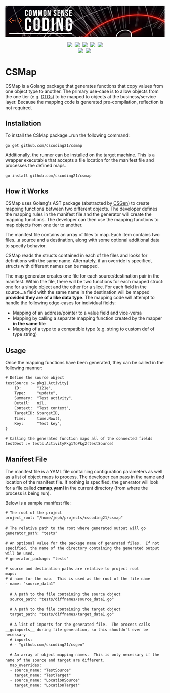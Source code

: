 
<p align="center"><img src="https://github.com/cscoding21/cscoding/blob/main/assets/csc-banner.png?raw=true" width=728></p>

<p align="center">
    <a href="https://github.com/cscoding21/csmap"><img src="https://img.shields.io/badge/built_with-Go-29BEB0.svg?style=flat-square"></a>&nbsp;
    <a href="https://goreportcard.com/report/github.com/cscoding21/csmap"><img src="https://goreportcard.com/badge/github.com/cscoding21/csmap?style=flat-square"></a>&nbsp;
 <a href="https://pkg.go.dev/mod/github.com/cscoding21/csmap"><img src="https://pkg.go.dev/badge/mod/github.com/cscoding21/csmap"></a>&nbsp;
    <a href="https://github.com/cscoding21/csmap/" alt="Stars">
        <img src="https://img.shields.io/github/stars/cscoding21/csmap?color=0052FF&labelColor=090422" /></a>&nbsp;
    <a href="https://github.com/cscoding21/csmap/pulse" alt="Activity">
        <img src="https://img.shields.io/github/commit-activity/m/cscoding21/csmap?color=0052FF&labelColor=090422" /></a>
    <br />
    <!-- <a href="https://discord.gg/BjV88Bys" alt="Discord">
        <img src="https://img.shields.io/discord/1196192809120710779" /></a>&nbsp; -->
    <a href="https://www.youtube.com/@CommonSenseCoding-ge5dn" alt="YouTube">
        <img src="https://img.shields.io/badge/youtube-watch_videos-red.svg?color=0052FF&labelColor=090422&logo=youtube" /></a>&nbsp;
    <a href="https://twitter.com/cscoding21" alt="YouTube">
        <img src="https://img.shields.io/twitter/follow/cscoding21" /></a>&nbsp;
</p>



# CSMap
CSMap is a Golang package that generates functions that copy values from one object type to another.  The primary use-case is to allow objects from the one tier (e.g. [DTOs](https://en.wikipedia.org/wiki/Data_transfer_object)) to be mapped to objects at the business/service layer.  Because the mapping code is generated pre-compilation, reflection is not required.

## Installation
To install the CSMap package...run the following command:

    go get github.com/cscoding21/csmap

Additionally, the runner can be installed on the target machine.  This is a wrapper executable that accepts a file location for the manifest file and processes the defined maps.

    go install github.com/cscoding21/csmap

## How it Works
CSMap uses Golang's AST package (abstracted by [CSGen](http://github.com/cscoding21/csgen)) to create mapping functions between two different objects.  The developer defines the mapping rules in the manifest file and the generator will create the mapping functions.  The developer can then use the mapping functions to map objects from one tier to another.

The manifest file contains an array of files to map.  Each item contains two files...a source and a destination, along with some optional additional data to specify behavior.  

CSMap reads the structs contained in each of the files and looks for definitions with the same name.  Alternately, if an override is specified, structs with different names can be mapped.

The map generator creates one file for each source/destination pair in the manifest.  Within the file, there will be two functions for each mapped struct: one for a single object and the other for a slice.  For each field in the source...a field with the same name in the destination will be mapped __provided they are of a like data type__.  The mapping code will attempt to handle the following edge-cases for individual fields:

- Mapping of an address/pointer to a value field and vice-versa
- Mapping by calling a separate mapping function created by the mapper __in the same file__
- Mapping of a type to a compatible type (e.g. string to custom def of type string)

## Usage
Once the mapping functions have been generated, they can be called in the following manner:

    # Define the source object
    testSource := pkg1.Activity{
		ID:       "121e",
		Type:     "update",
		Summary:  "Test activity",
		Detail:   nil,
		Context:  "Test context",
		TargetID: &targetID,
		Time:     time.Now(),
		Key:      "Test key",
	}

    # Calling the generated function maps all of the connected fields
	testDest := tests.ActivityPkg1ToPkg2(testSource)


## Manifest File
The manifest file is a YAML file containing configuration parameters as well as a list of object maps to process.  The developer can pass in the name and location of the manifest file.  If nothing is specified, the generator will look for a file called __csmap.yaml__ in the current directory (from where the process is being run).

Below is a sample manifest file:

    # The root of the project
    project_root: "/home/jeph/projects/cscoding21/csmap"

    # The relative path to the root where generated output will go
    generator_path: "tests"

    # An optional value for the package name of generated files.  If not specified, the name of the directory containing the generated output will be used.
    # generator_package: "tests"

    # source and destination paths are relative to project root
    maps:
    # A name for the map.  This is used as the root of the file name
    - name: "source_data1"

      # A path to the file containing the source object
      source_path: "tests/diffnames/source_data1.go"

      # A path to the file containing the target object
      target_path: "tests/diffnames/target_data1.go"

      # A list of imports for the generated file.  The process calls __goimports__ during file generation, so this shouldn't ever be necessary 
      # imports: 
      # - "github.com/cscoding21/csgen"

      # An array of object mapping names.  This is only necessary if the name of the source and target are different.  
      map_overrides:
      - source_name: "TestSource"
        target_name: "TestTarget"
      - source_name: "LocationSource"
        target_name: "LocationTarget"